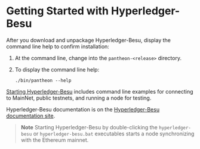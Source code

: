 # Getting Started with Hyperledger-Besu

After you download and unpackage Hyperledger-Besu, display the command line help to confirm installation:

1. At the command line, change into the `pantheon-<release>` directory. 

2. To display the command line help:
    ```
    ./bin/pantheon --help
   ```

[Starting Hyperledger-Besu](https://docs.pantheon.pegasys.tech/en/stable/Getting-Started/Starting-Pantheon/) includes
command line examples for connecting to MainNet, public testnets, and running a node for testing. 

Hyperledger-Besu documentation is on the [Hyperledger-Besu documentation site](https://docs.pantheon.pegasys.tech/en/stable/). 

>**Note** Starting Hyperledger-Besu by double-clicking the `hyperledger-besu` or `hyperledger-besu.bat` executables starts a node synchronizing with the Ethereum mainnet. 
